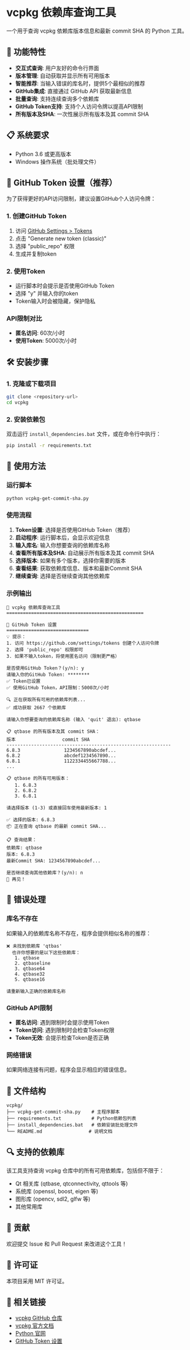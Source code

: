 # vcpkg 依赖库查询工具

一个用于查询 vcpkg 依赖库版本信息和最新 commit SHA 的 Python 工具。

## 🚀 功能特性

- **交互式查询**: 用户友好的命令行界面
- **版本管理**: 自动获取并显示所有可用版本
- **智能推荐**: 当输入错误的库名时，提供5个最相似的推荐
- **GitHub集成**: 直接通过 GitHub API 获取最新信息
- **批量查询**: 支持连续查询多个依赖库
- **GitHub Token支持**: 支持个人访问令牌以提高API限制
- **所有版本及SHA**: 一次性展示所有版本及其 commit SHA

## 📋 系统要求

- Python 3.6 或更高版本
- Windows 操作系统（批处理文件）

## 🔑 GitHub Token 设置（推荐）

为了获得更好的API访问限制，建议设置GitHub个人访问令牌：

### 1. 创建GitHub Token
1. 访问 [GitHub Settings > Tokens](https://github.com/settings/tokens)
2. 点击 "Generate new token (classic)"
3. 选择 "public_repo" 权限
4. 生成并复制token

### 2. 使用Token
- 运行脚本时会提示是否使用GitHub Token
- 选择 "y" 并输入你的token
- Token输入时会被隐藏，保护隐私

### API限制对比
- **匿名访问**: 60次/小时
- **使用Token**: 5000次/小时

## 🛠️ 安装步骤

### 1. 克隆或下载项目
```bash
git clone <repository-url>
cd vcpkg
```

### 2. 安装依赖包
双击运行 `install_dependencies.bat` 文件，或在命令行中执行：
```bash
pip install -r requirements.txt
```

## 🎯 使用方法

### 运行脚本
```bash
python vcpkg-get-commit-sha.py
```

### 使用流程

1. **Token设置**: 选择是否使用GitHub Token（推荐）
2. **启动程序**: 运行脚本后，会显示欢迎信息
3. **输入库名**: 输入你想要查询的依赖库名称
4. **查看所有版本及SHA**: 自动展示所有版本及其 commit SHA
5. **选择版本**: 如果有多个版本，选择你需要的版本
6. **查看结果**: 获取依赖库信息、版本和最新Commit SHA
7. **继续查询**: 选择是否继续查询其他依赖库

### 示例输出
```
🚀 vcpkg 依赖库查询工具
==================================================

🔑 GitHub Token 设置
==============================
💡 提示：
1. 访问 https://github.com/settings/tokens 创建个人访问令牌
2. 选择 'public_repo' 权限即可
3. 如果不输入token，将使用匿名访问（限制更严格）

是否使用GitHub Token？(y/n): y
请输入你的GitHub Token: ********
✅ Token已设置
✅ 使用GitHub Token，API限制：5000次/小时

🔍 正在获取所有可用的依赖库列表...
✅ 成功获取 2667 个依赖库

请输入你想要查询的依赖库名称 (输入 'quit' 退出): qtbase

📋 qtbase 的所有版本及其 commit SHA：
版本                 commit SHA
------------------------------------------------------------
6.8.3                1234567890abcdef...
6.8.2                abcdef1234567890...
6.8.1                1122334455667788...
...

📋 qtbase 的所有可用版本：
   1. 6.8.3
   2. 6.8.2
   3. 6.8.1

请选择版本 (1-3) 或直接回车使用最新版本: 1

✅ 选择的版本: 6.8.3
📦 正在查询 qtbase 的最新 commit SHA...

📋 查询结果：
依赖库: qtbase
版本: 6.8.3
最新Commit SHA: 1234567890abcdef...

是否继续查询其他依赖库？(y/n): n
👋 再见！
```

## 🔧 错误处理

### 库名不存在
如果输入的依赖库名称不存在，程序会提供相似名称的推荐：
```
❌ 未找到依赖库 'qtbas'
  也许你想要的是以下这些依赖库：
   1. qtbase
   2. qtbaseline
   3. qtbase64
   4. qtbase32
   5. qtbase16

请重新输入正确的依赖库名称
```

### GitHub API限制
- **匿名访问**: 遇到限制时会提示使用Token
- **Token访问**: 遇到限制时会检查Token权限
- **Token无效**: 会提示检查Token是否正确

### 网络错误
如果网络连接有问题，程序会显示相应的错误信息。

## 📁 文件结构

```
vcpkg/
├── vcpkg-get-commit-sha.py    # 主程序脚本
├── requirements.txt           # Python依赖包列表
├── install_dependencies.bat   # 依赖安装批处理文件
└── README.md                 # 说明文档
```

## 🔍 支持的依赖库

该工具支持查询 vcpkg 仓库中的所有可用依赖库，包括但不限于：
- Qt 相关库 (qtbase, qtconnectivity, qttools 等)
- 系统库 (openssl, boost, eigen 等)
- 图形库 (opencv, sdl2, glfw 等)
- 其他常用库

## 🤝 贡献

欢迎提交 Issue 和 Pull Request 来改进这个工具！

## 📄 许可证

本项目采用 MIT 许可证。

## 🔗 相关链接

- [vcpkg GitHub 仓库](https://github.com/microsoft/vcpkg)
- [vcpkg 官方文档](https://vcpkg.io/)
- [Python 官网](https://www.python.org/)
- [GitHub Token 设置](https://github.com/settings/tokens) 
